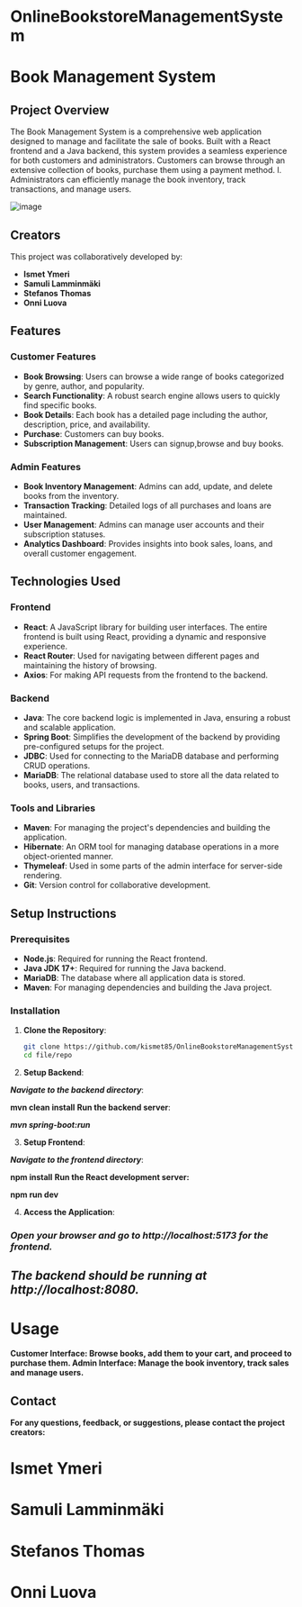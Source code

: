 # OnlineBookstoreManagementSystem

# **Book Management System**

## **Project Overview**

The Book Management System is a comprehensive web application designed to manage and facilitate the sale of books. Built with a React frontend and a Java backend, this system provides a seamless experience for both customers and administrators. Customers can browse through an extensive collection of books, purchase them using a payment method. l. Administrators can efficiently manage the book inventory, track transactions, and manage users.


![image](https://github.com/user-attachments/assets/12cd736c-0284-4dbd-a194-1d89cdd4fa6d)


## **Creators**

This project was collaboratively developed by:
- **Ismet Ymeri**
- **Samuli Lamminmäki**
- **Stefanos Thomas**
- **Onni Luova**

## **Features**

### **Customer Features**
- **Book Browsing**: Users can browse a wide range of books categorized by genre, author, and popularity.
- **Search Functionality**: A robust search engine allows users to quickly find specific books.
- **Book Details**: Each book has a detailed page including the author, description, price, and availability.
- **Purchase**: Customers can buy books.
- **Subscription Management**: Users can signup,browse and buy books.

### **Admin Features**
- **Book Inventory Management**: Admins can add, update, and delete books from the inventory.
- **Transaction Tracking**: Detailed logs of all purchases and loans are maintained.
- **User Management**: Admins can manage user accounts and their subscription statuses.
- **Analytics Dashboard**: Provides insights into book sales, loans, and overall customer engagement.

## **Technologies Used**

### **Frontend**
- **React**: A JavaScript library for building user interfaces. The entire frontend is built using React, providing a dynamic and responsive experience.
- **React Router**: Used for navigating between different pages and maintaining the history of browsing.
- **Axios**: For making API requests from the frontend to the backend.

### **Backend**
- **Java**: The core backend logic is implemented in Java, ensuring a robust and scalable application.
- **Spring Boot**: Simplifies the development of the backend by providing pre-configured setups for the project.
- **JDBC**: Used for connecting to the MariaDB database and performing CRUD operations.
- **MariaDB**: The relational database used to store all the data related to books, users, and transactions.

### **Tools and Libraries**
- **Maven**: For managing the project's dependencies and building the application.
- **Hibernate**: An ORM tool for managing database operations in a more object-oriented manner.
- **Thymeleaf**: Used in some parts of the admin interface for server-side rendering.
- **Git**: Version control for collaborative development.

## **Setup Instructions**

### **Prerequisites**
- **Node.js**: Required for running the React frontend.
- **Java JDK 17+**: Required for running the Java backend.
- **MariaDB**: The database where all application data is stored.
- **Maven**: For managing dependencies and building the Java project.

### **Installation**

1. **Clone the Repository**:
   ```bash
   git clone https://github.com/kismet85/OnlineBookstoreManagementSystem.git
   cd file/repo

2. **Setup Backend**:

***Navigate to the backend directory***:

**mvn clean install**
**Run the backend server**:

***mvn spring-boot:run***

3. **Setup Frontend**:

***Navigate to the frontend directory***:

**npm install**
**Run the React development server:**

**npm run dev**

4. **Access the Application**:

### ***Open your browser and go to http://localhost:5173 for the frontend.***
## ***The backend should be running at http://localhost:8080.***
# Usage
**Customer Interface: Browse books, add them to your cart, and proceed to purchase them.
Admin Interface: Manage the book inventory, track sales and manage users.**


## Contact
**For any questions, feedback, or suggestions, please contact the project creators:**

# Ismet Ymeri
# Samuli Lamminmäki
# Stefanos Thomas 
# Onni Luova 
